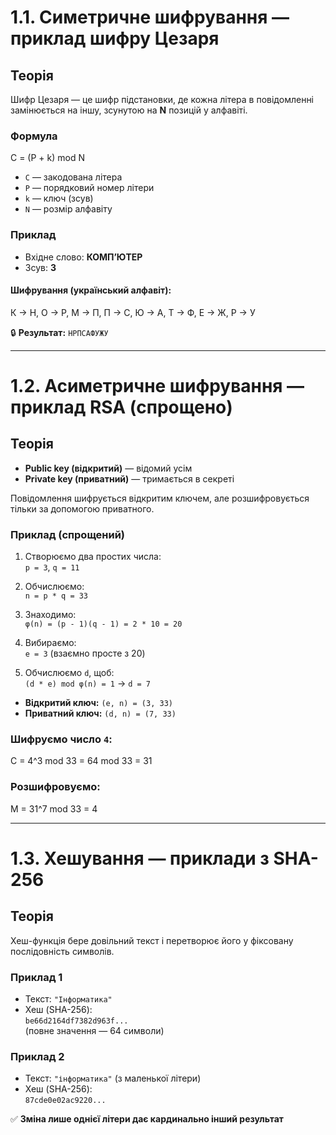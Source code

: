 # 1.1. Симетричне шифрування — приклад шифру Цезаря

## Теорія
Шифр Цезаря — це шифр підстановки, де кожна літера в повідомленні замінюється на іншу, зсунутою на **N** позицій у алфавіті.

### Формула
C = (P + k) mod N
- `C` — закодована літера  
- `P` — порядковий номер літери  
- `k` — ключ (зсув)  
- `N` — розмір алфавіту

### Приклад
- Вхідне слово: **КОМП’ЮТЕР**  
- Зсув: **3**

#### Шифрування (український алфавіт):
К → Н, О → Р, М → П, П → С, Ю → А, Т → Ф, Е → Ж, Р → У

🔒 **Результат:** `НРПСАФУЖУ`

---

# 1.2. Асиметричне шифрування — приклад RSA (спрощено)

## Теорія
- **Public key (відкритий)** — відомий усім  
- **Private key (приватний)** — тримається в секреті

Повідомлення шифрується відкритим ключем, але розшифровується тільки за допомогою приватного.

### Приклад (спрощений)
1. Створюємо два простих числа:  
   `p = 3`, `q = 11`

2. Обчислюємо:  
   `n = p * q = 33`

3. Знаходимо:  
   `φ(n) = (p - 1)(q - 1) = 2 * 10 = 20`

4. Вибираємо:  
   `e = 3` (взаємно просте з 20)

5. Обчислюємо `d`, щоб:  
   `(d * e) mod φ(n) = 1` → `d = 7`

- **Відкритий ключ:** `(e, n) = (3, 33)`  
- **Приватний ключ:** `(d, n) = (7, 33)`

### Шифруємо число `4`:
C = 4^3 mod 33 = 64 mod 33 = 31

### Розшифровуємо:
M = 31^7 mod 33 = 4

---

# 1.3. Хешування — приклади з SHA-256

## Теорія
Хеш-функція бере довільний текст і перетворює його у фіксовану послідовність символів.

### Приклад 1
- Текст: `"Інформатика"`  
- Хеш (SHA-256):  
  `be66d2164df7382d963f...`  
  (повне значення — 64 символи)

### Приклад 2
- Текст: `"інформатика"` (з маленької літери)  
- Хеш (SHA-256):  
  `87cde0e02ac9220...`

✅ **Зміна лише однієї літери дає кардинально інший результат**

